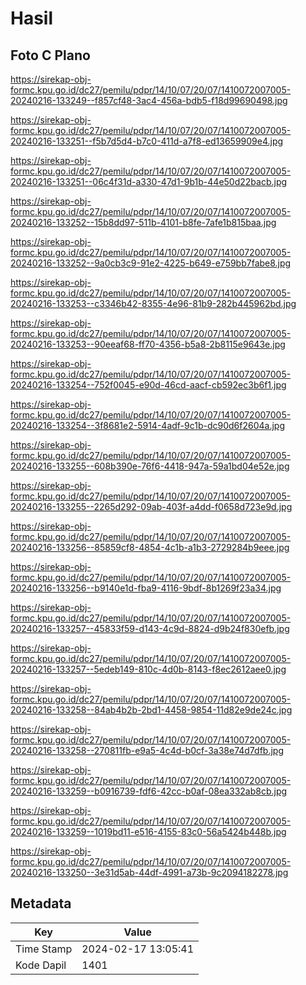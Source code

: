 # Hasil

## Foto C Plano

https://sirekap-obj-formc.kpu.go.id/dc27/pemilu/pdpr/14/10/07/20/07/1410072007005-20240216-133249--f857cf48-3ac4-456a-bdb5-f18d99690498.jpg

https://sirekap-obj-formc.kpu.go.id/dc27/pemilu/pdpr/14/10/07/20/07/1410072007005-20240216-133251--f5b7d5d4-b7c0-411d-a7f8-ed13659909e4.jpg

https://sirekap-obj-formc.kpu.go.id/dc27/pemilu/pdpr/14/10/07/20/07/1410072007005-20240216-133251--06c4f31d-a330-47d1-9b1b-44e50d22bacb.jpg

https://sirekap-obj-formc.kpu.go.id/dc27/pemilu/pdpr/14/10/07/20/07/1410072007005-20240216-133252--15b8dd97-511b-4101-b8fe-7afe1b815baa.jpg

https://sirekap-obj-formc.kpu.go.id/dc27/pemilu/pdpr/14/10/07/20/07/1410072007005-20240216-133252--9a0cb3c9-91e2-4225-b649-e759bb7fabe8.jpg

https://sirekap-obj-formc.kpu.go.id/dc27/pemilu/pdpr/14/10/07/20/07/1410072007005-20240216-133253--c3346b42-8355-4e96-81b9-282b445962bd.jpg

https://sirekap-obj-formc.kpu.go.id/dc27/pemilu/pdpr/14/10/07/20/07/1410072007005-20240216-133253--90eeaf68-ff70-4356-b5a8-2b8115e9643e.jpg

https://sirekap-obj-formc.kpu.go.id/dc27/pemilu/pdpr/14/10/07/20/07/1410072007005-20240216-133254--752f0045-e90d-46cd-aacf-cb592ec3b6f1.jpg

https://sirekap-obj-formc.kpu.go.id/dc27/pemilu/pdpr/14/10/07/20/07/1410072007005-20240216-133254--3f8681e2-5914-4adf-9c1b-dc90d6f2604a.jpg

https://sirekap-obj-formc.kpu.go.id/dc27/pemilu/pdpr/14/10/07/20/07/1410072007005-20240216-133255--608b390e-76f6-4418-947a-59a1bd04e52e.jpg

https://sirekap-obj-formc.kpu.go.id/dc27/pemilu/pdpr/14/10/07/20/07/1410072007005-20240216-133255--2265d292-09ab-403f-a4dd-f0658d723e9d.jpg

https://sirekap-obj-formc.kpu.go.id/dc27/pemilu/pdpr/14/10/07/20/07/1410072007005-20240216-133256--85859cf8-4854-4c1b-a1b3-2729284b9eee.jpg

https://sirekap-obj-formc.kpu.go.id/dc27/pemilu/pdpr/14/10/07/20/07/1410072007005-20240216-133256--b9140e1d-fba9-4116-9bdf-8b1269f23a34.jpg

https://sirekap-obj-formc.kpu.go.id/dc27/pemilu/pdpr/14/10/07/20/07/1410072007005-20240216-133257--45833f59-d143-4c9d-8824-d9b24f830efb.jpg

https://sirekap-obj-formc.kpu.go.id/dc27/pemilu/pdpr/14/10/07/20/07/1410072007005-20240216-133257--5edeb149-810c-4d0b-8143-f8ec2612aee0.jpg

https://sirekap-obj-formc.kpu.go.id/dc27/pemilu/pdpr/14/10/07/20/07/1410072007005-20240216-133258--84ab4b2b-2bd1-4458-9854-11d82e9de24c.jpg

https://sirekap-obj-formc.kpu.go.id/dc27/pemilu/pdpr/14/10/07/20/07/1410072007005-20240216-133258--270811fb-e9a5-4c4d-b0cf-3a38e74d7dfb.jpg

https://sirekap-obj-formc.kpu.go.id/dc27/pemilu/pdpr/14/10/07/20/07/1410072007005-20240216-133259--b0916739-fdf6-42cc-b0af-08ea332ab8cb.jpg

https://sirekap-obj-formc.kpu.go.id/dc27/pemilu/pdpr/14/10/07/20/07/1410072007005-20240216-133259--1019bd11-e516-4155-83c0-56a5424b448b.jpg

https://sirekap-obj-formc.kpu.go.id/dc27/pemilu/pdpr/14/10/07/20/07/1410072007005-20240216-133250--3e31d5ab-44df-4991-a73b-9c2094182278.jpg


## Metadata

| Key        | Value               |
| ---------- | ------------------- |
| Time Stamp | 2024-02-17 13:05:41 |
| Kode Dapil | 1401                |



